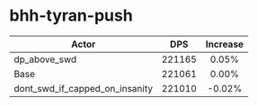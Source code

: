 # bhh-tyran-push
| Actor | DPS | Increase |
|---|:---:|:---:|
|dp_above_swd|221165|0.05%|
|Base|221061|0.00%|
|dont_swd_if_capped_on_insanity|221010|-0.02%|
